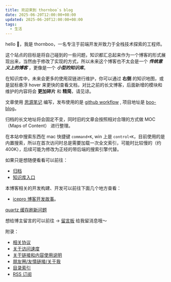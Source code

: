 ```yaml
---
title: 欢迎来到 thornboo`s blog
date: 2025-06-20T12:00:00+08:00
updated: 2025-06-20T12:00:00+08:00
tags:
  - 生活
---
```


hello 👋，我是 thornboo，一名专注于前端开发并致力于全栈技术探索的工程师。

这个站点的目标是将自己碰到的一些问题，知识都汇总起来作为一个博客的形式展现出来，当然由于修改了实现的方式，所以未来这个博客也不太会是一个 __*传统意义上的博客*__ ，更像是一个 **_小型的知识库_**。

在知识库中，未来会更多的使用双链进行维护，你可以通过 **右侧** 的知识地图，或是鼠标悬浮 hover 来更快的查看文档，对比之前的长文博客，后面新增的模块和维护的内容将会 **更加碎片** 和 **精简**，请见谅。

文章使用 [思源笔记](https://b3log.org/siyuan/) 编写，发布使用的是 [github workflow](https://docs.github.com/en/actions/using-workflows) , 项目地址是 [boo-blog](https://github.com/thornboo/boo-blog)。

归档的长文地址将会固定不变，同时旧的文章会按照相对合理的方式做 MOC（Maps of Content） 进行整理。

在本站中搜索东西在 mac 快捷键 `command+K`, win 上是 `control+K`，目前使用的是内置搜索，所以在首次访问时总是需要加载一次全文索引，可能时比较慢的（约 400K），后续可能为修改为正经的带后端的搜索引擎代替。

如果只是想随便看看可以前往：

+ [归档](/archives)
+ [知识库入口](知识库/index)

本博客相关的开发构建、开发可以前往下面几个地方查看：

+ [icepro 博客开发故事](杂记/icepro%20博客开发故事.md)。

[quartz 缓存刷新问题](杂记/博客开发与维护/动态脚本加载.md)

想给博主留言的可以前往 -> [留言板](杂记/留言板-2024.md) 给我留消息哦～

附录：

+ [相关协议](杂记/相关协议.md)
+ [关于访问速度](杂记/关于访问速度.md)
+ [关于链接和内容使用说明](杂记/关于链接和内容使用说明.md)
+ [朋友圈/友情链接/关于我](朋友圈/index.md)
+ [目录索引](目录索引.md)
+ [RSS 订阅](杂记/博客开发与维护/RSS%20订阅.md)